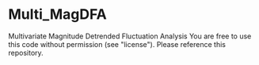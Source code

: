 # Multi_MagDFA
Multivariate Magnitude Detrended Fluctuation Analysis
You are free to use this code without permission (see "license"). Please reference this repository.
